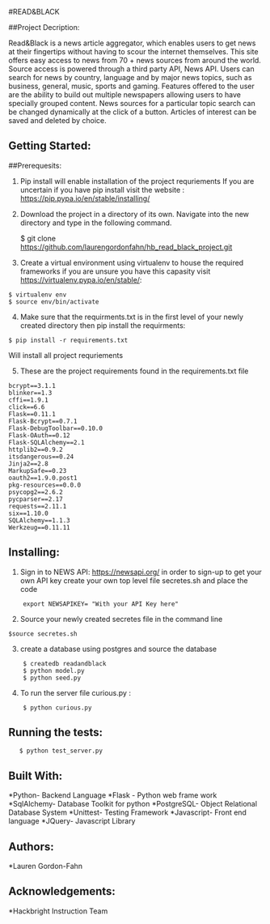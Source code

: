 #READ&BLACK

##Project Decription:

Read&Black is a news article aggregator, which enables users to get news at their fingertips without having to scour the internet themselves. This site offers easy access to news from 70 + news sources from around the world. Source access is powered through a third party API, News API. Users can search for news by country, language and by major news topics, such as business, general, music, sports and gaming.  Features offered to the user are the ability to build out multiple newspapers allowing users to have specially grouped content. News sources for a  particular topic search can be changed dynamically at the click of a button. Articles of interest can be saved and deleted by choice. 

## Getting Started:

##Prerequesits:
1) Pip install will enable installation of the project requriements
If you are uncertain if you have pip install visit the website : https://pip.pypa.io/en/stable/installing/

2) Download the project in a directory of its own. Navigate into the new directory and type in the following command.  

    $ git clone https://github.com/laurengordonfahn/hb_read_black_project.git
3) Create a virtual environment using virtualenv to house the required frameworks if you are unsure you have this capasity visit https://virtualenv.pypa.io/en/stable/: 

```
$ virtualenv env
$ source env/bin/activate
```

4) Make sure that the requirments.txt is in the first level of your newly created directory then  pip install the requirments:

```
$ pip install -r requirements.txt
```

Will install all project requriements

5) These are the project requirements found in the requirements.txt file

```
bcrypt==3.1.1
blinker==1.3
cffi==1.9.1
click==6.6
Flask==0.11.1
Flask-Bcrypt==0.7.1
Flask-DebugToolbar==0.10.0
Flask-OAuth==0.12
Flask-SQLAlchemy==2.1
httplib2==0.9.2
itsdangerous==0.24
Jinja2==2.8
MarkupSafe==0.23
oauth2==1.9.0.post1
pkg-resources==0.0.0
psycopg2==2.6.2
pycparser==2.17
requests==2.11.1
six==1.10.0
SQLAlchemy==1.1.3
Werkzeug==0.11.11
```

## Installing:
1) Sign in to NEWS API: https://newsapi.org/  in order to sign-up to get your own API key
        create your own top level file secretes.sh and place the code 
``` 
    export NEWSAPIKEY= "With your API Key here" 
```
2) Source your newly created secretes file in the command line 
```
$source secretes.sh
```

3) create a database using postgres and source the database
``` 
    $ createdb readandblack
    $ python model.py
    $ python seed.py 
```

4) To run the server file curious.py :
``` 
    $ python curious.py
```

## Running the tests:
```
   $ python test_server.py
```

## Built With:
*Python- Backend Language
*Flask - Python web frame work
*SqlAlchemy- Database Toolkit for python
*PostgreSQL- Object Relational Database System
*Unittest- Testing Framework
*Javascript- Front end language
*JQuery- Javascript Library

## Authors:
*Lauren Gordon-Fahn

## Acknowledgements:
*Hackbright Instruction Team



